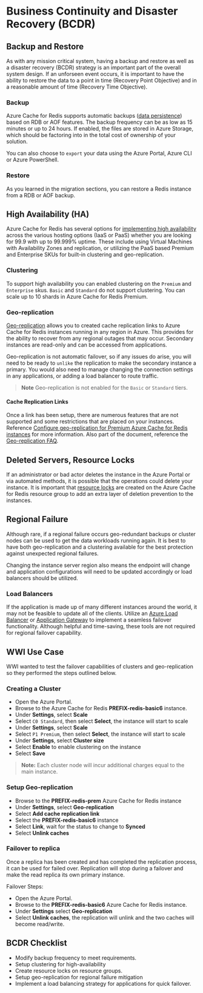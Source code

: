 # Business Continuity and Disaster Recovery (BCDR)

## Backup and Restore

As with any mission critical system, having a backup and restore as well as a disaster recovery (BCDR) strategy is an important part of the overall system design. If an unforseen event occurs, it is important to have the ability to restore the data to a point in time (Recovery Point Objective) and in a reasonable amount of time (Recovery Time Objective).

### Backup

Azure Cache for Redis supports automatic backups ([data persistence](https://redis.io/topics/persistence)) based on RDB or AOF features.  The backup frequency can be as low as 15 minutes or up to 24 hours. If enabled, the files are stored in Azure Storage, which should be factoring into in the total cost of ownership of your solution.

You can also choose to `export` your data using the Azure Portal, Azure CLI or Azure PowerShell.

### Restore

As you learned in the migration sections, you can restore a Redis instance from a RDB or AOF backup.

## High Availability (HA)

Azure Cache for Redis has several options for [implementing high availability](https://docs.microsoft.com/en-us/azure/azure-cache-for-redis/cache-high-availability) across the various hosting options (IaaS or PaaS) whether you are looking for 99.9 with up to 99.999% uptime.  These include using Virtual Machines with Availability Zones and replication, or utilizing the PaaS based Premium and Enterprise SKUs for built-in clustering and geo-replication.

### Clustering

To support high availability you can enabled clustering on the `Premium` and `Enterprise` skus.  `Basic` and `Standard` do not support clustering.  You can scale up to 10 shards in Azure Cache for Redis Premium.

### Geo-replication

[Geo-replication](https://docs.microsoft.com/en-us/dotnet/architecture/microservices/implement-resilient-applications/implement-retries-exponential-backoff) allows you to created cache replication links to Azure Cache for Redis instances running in any region in Azure.  This provides for the ability to recover from any regional outages that may occur. Secondary instances are read-only and can be accessed from applications.

Geo-replication is not automatic failover, so if any issues do arise, you will need to be ready to `unlike` the replication to make the secondary instance a primary.  You would also need to manage changing the connection settings in any applications, or adding a load balancer to route traffic.

> **Note** Geo-replication is not enabled for the `Basic` or `Standard` tiers.

#### Cache Replication Links

Once a link has been setup, there are numerous features that are not supported and some restrictions that are placed on your instances.  Reference [Configure geo-replication for Premium Azure Cache for Redis instances](https://docs.microsoft.com/en-us/azure/azure-cache-for-redis/cache-how-to-geo-replication) for more information.  Also part of the document, reference the [Geo-replication FAQ](https://docs.microsoft.com/en-us/azure/azure-cache-for-redis/cache-how-to-geo-replication#geo-replication-faq).

## Deleted Servers, Resource Locks

If an administrator or bad actor deletes the instance in the Azure Portal or via automated methods, it is possible that the operations could delete your instance. It is important that [resource locks](https://docs.microsoft.com/en-us/azure/azure-resource-manager/management/lock-resources) are created on the Azure Cache for Redis resource group to add an extra layer of deletion prevention to the instances.

## Regional Failure

Although rare, if a regional failure occurs geo-redundant backups or cluster nodes can be used to get the data workloads running again. It is best to have both geo-replication and a clustering available for the best protection against unexpected regional failures.

Changing the instance server region also means the endpoint will change and application configurations will need to be updated accordingly or load balancers should be utilized.

### Load Balancers

If the application is made up of many different instances around the world, it may not be feasible to update all of the clients. Utilize an [Azure Load Balancer](https://docs.microsoft.com/en-us/azure/load-balancer/load-balancer-overview) or [Application Gateway](https://docs.microsoft.com/en-us/azure/application-gateway/overview) to implement a seamless failover functionality. Although helpful and time-saving, these tools are not required for regional failover capability.

## WWI Use Case

WWI wanted to test the failover capabilities of clusters and geo-replication so they performed the steps outlined below.

### Creating a Cluster

- Open the Azure Portal.
- Browse to the Azure Cache for Redis **PREFIX-redis-basic6** instance.
- Under **Settings**, select **Scale**
- Select `C0 Standard`, then select **Select**, the instance will start to scale
- Under **Settings**, select **Scale**
- Select `P1 Premium`, then select **Select**, the instance will start to scale
- Under **Settings**, select **Cluster size**
- Select **Enable** to enable clustering on the instance
- Select **Save**

> **Note:** Each cluster node will incur additional charges equal to the main instance.

### Setup Geo-replication

- Browse to the **PREFIX-redis-prem** Azure Cache for Redis instance
- Under **Settings**, select **Geo-replication**
- Select **Add cache replication link**
- Select the **PREFIX-redis-basic6** instance
- Select **Link**, wait for the status to change to **Synced**
- Select **Unlink caches**

### Failover to replica

Once a replica has been created and has completed the replication process, it can be used for failed over. Replication will stop during a failover and make the read replica its own primary instance.

Failover Steps:

- Open the Azure Portal.
- Browse to the **PREFIX-redis-basic6** Azure Cache for Redis instance.
- Under **Settings** select **Geo-replication**
- Select **Unlink caches**, the replication will unlink and the two caches will become read/write.

## BCDR Checklist

- Modify backup frequency to meet requirements.
- Setup clustering for high-availability
- Create resource locks on resource groups.
- Setup geo-replication for regional failure mitigation
- Implement a load balancing strategy for applications for quick failover.
